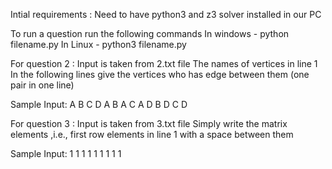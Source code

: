Intial requirements :
Need to have python3 and z3 solver installed in our PC

To run a question run the following commands 
In windows - python filename.py
In Linux - python3 filename.py

For question 2 :
Input is taken from 2.txt file
The names of vertices in line 1 
In the following lines give the vertices who has edge between them (one pair in one line)

Sample Input:
A B C D
A B
A C
A D
B D
C D

For question 3 :
Input is taken from 3.txt file
Simply write the matrix elements ,i.e., first row elements in line 1 with a space between them 

Sample Input:
1 1 1
1 1 1
1 1 1